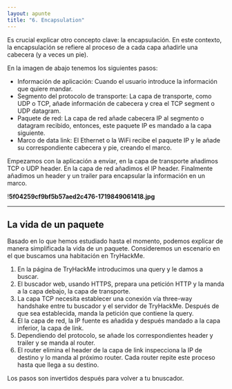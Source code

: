 ```yaml
---
layout: apunte
title: "6. Encapsulation"
---
```


Es crucial explicar otro concepto clave: la encapsulación. En este contexto, la encapsulación se refiere al proceso de a cada capa añadirle una cabecera (y a veces un pie).

En la imagen de abajo tenemos los siguientes pasos:

- Información de aplicación: Cuando el usuario introduce la información que quiere mandar.
- Segmento del protocolo de transporte: La capa de transporte, como UDP o TCP, añade información de cabecera y crea el TCP segment o UDP datagram.
- Paquete de red: La capa de red añade cabecera IP al segmento o datagram recibido, entonces, este paquete IP es mandado a la capa siguiente.
- Marco de data link: El Ethernet o la WiFi recibe el paquete IP y le añade su correspondiente cabecera y pie, creando el marco.

Empezamos con la aplicación a enviar, en la capa de transporte añadimos TCP o UDP header. En la capa de red añadimos el IP header. Finalmente añadimos un header y un trailer para encapsular la información en un marco.

!**5f04259cf9bf5b57aed2c476-1719849061418.jpg**

---------------------
<h2>La vida de un paquete</h2>
Basado en lo que hemos estudiado hasta el momento, podemos explicar de manera simplificada la vida de un paquete. Consideremos un escenario en el que buscamos una habitación en TryHackMe.

1. En la página de TryHackMe introducimos una query y le damos a buscar.
2. El buscador web, usando HTTPS, prepara una petición HTTP y la manda a la capa debajo, la capa de transporte.
3. La capa TCP necesita establecer una conexión vía three-way handshake entre tu buscador y el servidor de TryHackMe. Después de que sea establecida, manda la petición que contiene la query.
4. El la capa de red, la IP fuente es añadida y después mandado a la capa inferior, la capa de link.
5. Dependiendo del protocolo, se añade los correspondientes header y trailer y se manda al router.
6. El router elimina el header de la capa de link inspecciona la IP de destino y lo manda al próximo router. Cada router repite este proceso hasta que llega a su destino.

Los pasos son invertidos después para volver a tu bnuscador.